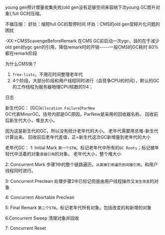 young gen预计增量收集失败(old gen没有足够空间来容纳下次young GC晋升对象),full GC时压缩。

不做压缩：
好处：缩短full GC的暂停时间
坏处：CMS的old gen受碎片化问题的困扰

-XX:+CMSScavengeBeforeRemark
在CMS GC前启动一次ygc，目的在于减少old gen对ygc gen的引用，降低remark时的开销-----一般CMS的GC耗时 80%都在remark阶段



为什么CMS快？
1. `free-lists`。不用花时间整理老年代
2. 4个阶段，大部分阶段和用户线程同时进行（会竞争CPU的时间），默认的GC的工作线程为服务器物理CPU核数的1/4；




日志

新生代GC：
[GC(`Allocation Failure`)`ParNew`   
GC代表MinorGC。括号内部是GC原因。ParNew是采用的回收器名称。
回收前后新生代大小，堆总大小。

因为这是新生代的GC，所以没有统计老年代的大小。
老年代需要用总堆-新生代计算出来。
回收前后老年代差值，正=新生代这次GC新增量到老年代的大小


老年代GC：
1: Initial Mark
`第一个STW`。标记老年代中所有的`GC Roots`；标记被年轻代中活着的对象`直接引用`的对象。
老年代大小，整个堆大小

2: Concurrent Mark
步骤1中的整个链路遍历。`从直接引用遍历到间接引用`。和用户线程同时进行。

3: Concurrent Preclean
处理步骤2中已标记但是由用户线程操作又`发生改变`的对象

4: Concurrent Abortable Preclean

5: Final Remark
`第二个STW`。标记老年代所有对象。包括改变的和新增的对象

6.Concurrent Sweep
清理对象并回收

7: Concurrent Reset
